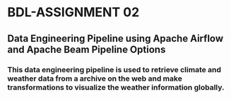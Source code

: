 # BDL-ASSIGNMENT 02
## Data Engineering Pipeline using Apache Airflow and Apache Beam Pipeline Options
### This data engineering pipeline is used to retrieve climate and weather data from a archive on the web and make transformations to visualize the weather information globally.